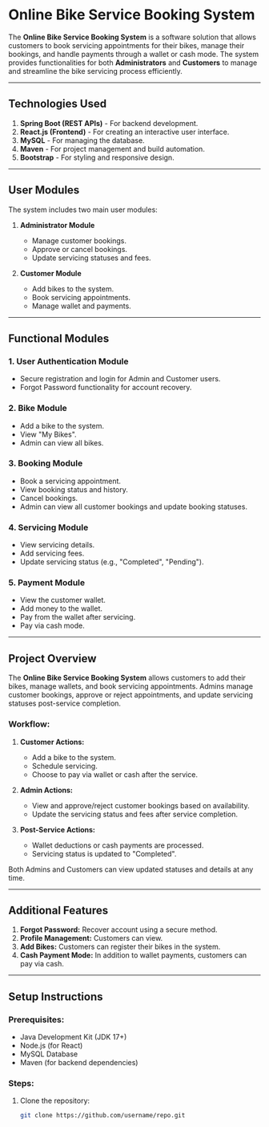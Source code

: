 # Online Bike Service Booking System

The **Online Bike Service Booking System** is a software solution that allows customers to book servicing appointments for their bikes, manage their bookings, and handle payments through a wallet or cash mode. The system provides functionalities for both **Administrators** and **Customers** to manage and streamline the bike servicing process efficiently.

---

## Technologies Used
1. **Spring Boot (REST APIs)** - For backend development.
2. **React.js (Frontend)** - For creating an interactive user interface.
3. **MySQL** - For managing the database.
4. **Maven** - For project management and build automation.
5. **Bootstrap** - For styling and responsive design.

---

## User Modules
The system includes two main user modules:

1. **Administrator Module**  
   - Manage customer bookings.  
   - Approve or cancel bookings.  
   - Update servicing statuses and fees.

2. **Customer Module**  
   - Add bikes to the system.  
   - Book servicing appointments.  
   - Manage wallet and payments.

---

## Functional Modules

### 1. **User Authentication Module**  
   - Secure registration and login for Admin and Customer users.  
   - Forgot Password functionality for account recovery.  

### 2. **Bike Module**  
   - Add a bike to the system.  
   - View "My Bikes".  
   - Admin can view all bikes.  

### 3. **Booking Module**  
   - Book a servicing appointment.  
   - View booking status and history.  
   - Cancel bookings.  
   - Admin can view all customer bookings and update booking statuses.  

### 4. **Servicing Module**  
   - View servicing details.  
   - Add servicing fees.  
   - Update servicing status (e.g., "Completed", "Pending").  

### 5. **Payment Module**  
   - View the customer wallet.  
   - Add money to the wallet.  
   - Pay from the wallet after servicing.  
   - Pay via cash mode.

---

## Project Overview  

The **Online Bike Service Booking System** allows customers to add their bikes, manage wallets, and book servicing appointments. Admins manage customer bookings, approve or reject appointments, and update servicing statuses post-service completion.

### Workflow:
1. **Customer Actions:**  
   - Add a bike to the system.  
   - Schedule servicing.  
   - Choose to pay via wallet or cash after the service.  

2. **Admin Actions:**  
   - View and approve/reject customer bookings based on availability.  
   - Update the servicing status and fees after service completion.  

3. **Post-Service Actions:**  
   - Wallet deductions or cash payments are processed.  
   - Servicing status is updated to "Completed".  

Both Admins and Customers can view updated statuses and details at any time.

---

## Additional Features  
1. **Forgot Password:** Recover account using a secure method.  
2. **Profile Management:** Customers can view.  
3. **Add Bikes:** Customers can register their bikes in the system.  
4. **Cash Payment Mode:** In addition to wallet payments, customers can pay via cash.  

---

## Setup Instructions  

### Prerequisites:
- Java Development Kit (JDK 17+)
- Node.js (for React)
- MySQL Database
- Maven (for backend dependencies)

### Steps:
1. Clone the repository:
   ```bash
   git clone https://github.com/username/repo.git

